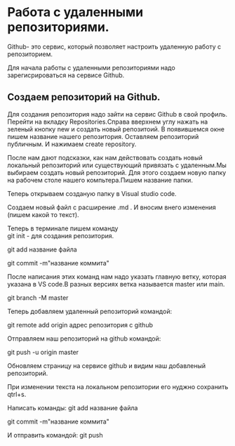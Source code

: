 # Работа с удаленными репозиториями.

Github- это сервис, который позволяет настроить удаленную работу с репозиторием.

Для начала работы с удаленными репозиториями надо зарегисрироваться на сервисе Github.

## Создаем репозиторий на Github.

Для создания репозитория надо зайти на сервис Github в свой профиль. Перейти на вкладку Repositories.Справа вверхнем углу нажать на зеленый кнопку new и создать новый репозитоий. В появившемся окне пишем название нашего репозитория. Оставляем репозиторий публичным. И нажимаем create repository. 

После  нам дают подсказки, как нам действовать создать новый локальный репозиторий или существующий привязать с удаленным.Мы выбираем создать новый репозиторий. Для этого создаем новую папку на рабочем столе нашего компьтера.Пишем название папки. 

Теперь открываем созданую папку в Visual studio code. 

Создаем новый файл c расширение .md . И вносим внего изменения (пишем какой то текст).

Теперь в терминале пишем команду          
git init - для создания репозитория.

git add название файла

git commit -m"название коммита"

После написания этих команд нам надо указать главную ветку, которая указана в VS code.В разных версиях ветка называется master или main.

git branch -M master

Теперь добавляем удаленный репозиторий командой:

 git remote add origin адрес репозитория с github

Отправляем наш репозиторий на github командой:

git push -u origin master

Обновляем страницу на сервисе github и видим наш добавленый репозиторий.

При изменении текста на локальном репозитории его нуджно сохранить qtrl+s.

Написать команды: git add название файла

git commit -m"название коммита"

И отправить командой: git push



